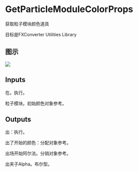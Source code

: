 # GetParticleModuleColorProps

获取粒子模块颜色道具

目标是FXConverter Utilities Library

## 图示

![]($-20221218-19022263.png)

## Inputs

在。执行。

粒子模块。初始颜色对象参考。  

## Outputs

出：执行。

出了开始的颜色：分配对象参考。

出场开始阿尔法。分销对象参考。

出夹子Alpha。布尔型。
